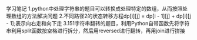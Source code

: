 学习笔记
1.python中处理字符串的题目可以转换成处理特定的数组，从而按照处理数组的方法解决问题
2.不同路径2的状态转移方程dp[i][j] = dp[i - 1][j] + dp[i][j - 1];表示向右走和向下走
3.151字符串翻转的题目，利用Python自带函数先将字符串利用split函数按空格进行拆分，然后用reversed进行翻转，再用join进行拼接
